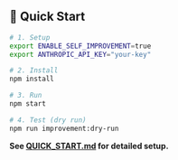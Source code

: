 ## 🚀 Quick Start

```bash
# 1. Setup
export ENABLE_SELF_IMPROVEMENT=true
export ANTHROPIC_API_KEY="your-key"

# 2. Install
npm install

# 3. Run
npm start

# 4. Test (dry run)
npm run improvement:dry-run
```

**See [QUICK_START.md](./QUICK_START.md) for detailed setup.**
